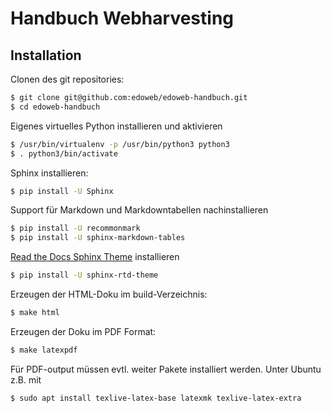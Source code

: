 # Handbuch Webharvesting

## Installation

Clonen des git repositories:

```bash
$ git clone git@github.com:edoweb/edoweb-handbuch.git
$ cd edoweb-handbuch
```
Eigenes virtuelles Python installieren und aktivieren
```bash
$ /usr/bin/virtualenv -p /usr/bin/python3 python3
$ . python3/bin/activate
```

Sphinx installieren:
```bash
$ pip install -U Sphinx
```
Support für Markdown und Markdowntabellen nachinstallieren

```bash
$ pip install -U recommonmark
$ pip install -U sphinx-markdown-tables
```

[Read the Docs Sphinx Theme](https://github.com/readthedocs/sphinx_rtd_theme) installieren

```bash
$ pip install -U sphinx-rtd-theme
```

Erzeugen der HTML-Doku im build-Verzeichnis:

```bash
$ make html
```
Erzeugen der Doku im PDF Format:

```bash
$ make latexpdf
```

Für PDF-output müssen evtl. weiter Pakete installiert werden. Unter Ubuntu z.B. mit
```bash
$ sudo apt install texlive-latex-base latexmk texlive-latex-extra
```
